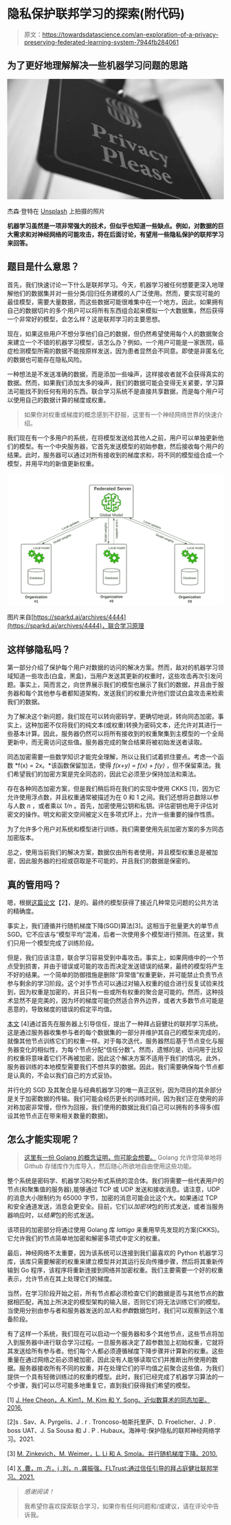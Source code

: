 # 隐私保护联邦学习的探索(附代码)

> 原文：<https://towardsdatascience.com/an-exploration-of-a-privacy-preserving-federated-learning-system-7944fb284061>

## 为了更好地理解解决一些机器学习问题的思路

![](img/33b42f331b3c7754a6cb38de04e6060f.png)

杰森·登特在 [Unsplash](https://unsplash.com?utm_source=medium&utm_medium=referral) 上拍摄的照片

**机器学习虽然是一项非常强大的技术，但似乎也知道一些缺点。例如，对数据的巨大需求和对神经网络的可能攻击，将在后面讨论，有望用一些隐私保护的联邦学习来回答。**

## 题目是什么意思？

首先，我们快速讨论一下什么是联邦学习。今天，机器学习被任何想要更深入地理解他们的数据集并对一些分类/回归任务建模的人广泛使用。然而，要实现可能的最佳模型，需要大量数据，而这些数据可能很难集中在一个地方。因此，如果拥有自己的数据切片的多个用户可以将所有东西组合起来模拟一个大数据集，然后获得一个非常好的模型，会怎么样？这是联邦学习的主要思想。

现在，如果这些用户不想分享他们自己的数据，但仍然希望使用每个人的数据聚合来建立一个不错的机器学习模型，该怎么办？例如，一个用户可能是一家医院，癌症检测模型所需的数据不能按原样发送，因为患者显然会不同意。即使是非匿名化的数据也可能存在隐私风险。

一种想法是不发送准确的数据，而是添加一些噪声，这样接收者就不会获得真实的数据。然而，如果我们添加太多的噪声，我们的数据可能会变得无关紧要，学习算法可能找不到任何有用的东西。联合学习系统不是直接共享数据，而是每个用户可以使用自己的数据计算的梯度或权重。

> 如果你对权重或梯度的概念感到不舒服，这里有一个神经网络世界的快速介绍。

我们现在有一个多用户的系统，在将模型发送给其他人之前，用户可以单独更新他们的模型。有一个中央服务器，它首先发送模型的初始参数，然后接收每个用户的结果。此时，服务器可以通过对所有接收到的梯度求和，将不同的模型组合成一个模型，并用平均的新值更新权重。

![](img/69aa7be3bf3095d8dd0885d61a4d52e4.png)

图片来自[https://sparkd.ai/archives/4444](https://sparkd.ai/archives/4444)，联合学习原理

## 这样够隐私吗？

第一部分介绍了保护每个用户对数据的访问的解决方案。然而，敌对的机器学习领域知道一些攻击(白盒，黑盒)，当用户发送其更新的权重时，这些攻击再次引发问题。事实上，简而言之，向世界展示我们的模型也展示了我们的数据，并且由于服务器和每个其他参与者都知道架构，发送我们的权重允许他们尝试白盒攻击来检索我们的数据。

为了解决这个新问题，我们现在可以转向密码学，更确切地说，转向同态加密。事实上，这种加密不仅将我们的纯文本(或权重)转换为密码文本，还允许对其进行一些基本计算。因此，服务器仍然可以将所有接收到的权重聚集到主模型的一个全局更新中，而无需访问这些值。服务器完成的聚合结果将被初始发送者读取。

同态加密需要一些数学知识才能完全理解，所以让我们试着抓住要点。考虑一个函数 *f(x) = 2x。*该函数保留加法，使得 *f(x+y) = f(x) + f(y)* ，但不保留乘法。我们希望我们的加密方案是完全同态的，因此它必须至少保持加法和乘法。

存在各种同态加密方案，但是我们稍后将在我们的实现中使用 CKKS [1]，因为它允许使用浮点数，并且权重通常被描述为在 0 和 1 之间。我们还想将总数除以参与人数 *n* ，或者乘以 *1/n* 。首先，加密使用公钥和私钥。评估密钥也用于评估对密文的操作。明文和密文空间被定义在多项式环上，允许一些重要的操作性质。

为了允许多个用户对系统和模型进行训练，我们需要使用先前加密方案的多方同态加密版本。

总之，使用当前我们的解决方案，数据仅由所有者使用，并且模型权重总是被加密，因此服务器的扫视或窃取是不可能的，并且我们的数据是保密的。

## 真的管用吗？

嗯，根据[这篇论文](https://arxiv.org/pdf/2009.00349.pdf)【2】，是的。最终的模型获得了接近几种常见问题的公共方法的精确度。

事实上，我们遵循并行随机梯度下降(SGD)算法[3]。这相当于批量更大的单节点 SGD。它不应该与“模型平均”混淆，后者一次使用多个模型进行预测。在这里，我们只用一个模型完成了训练阶段。

但是，我们应该注意，联合学习容易受到中毒攻击。事实上，如果网络中的一个节点受到损害，并由于错误或可能的攻击而决定发送错误的结果，最终的模型将产生不好的结果。一个简单的防御措施是删除“异常值”权重更新，并可能禁止负责节点参与剩余的学习阶段。这个对手节点可以通过对输入权重的组合进行反复试验来找到，因为权重是加密的，并且只有一些或所有权重的聚合是可能的。然而，这种技术显然不是完美的，因为坏的梯度可能仍然适合界外边界，或者大多数节点可能是恶意的，导致梯度的错误的假定平均值。

[本文](https://www.ndss-symposium.org/wp-content/uploads/ndss2021_6C-2_24434_paper.pdf) [4]通过首先在服务器上引导信任，提出了一种拜占庭健壮的联邦学习系统。这是通过服务器收集参与者的每个数据集的一部分并维护其自己的模型来完成的，就像其他节点训练它们的权重一样。对于每次迭代，服务器然后基于节点变化与服务器变化的相似性，为每个节点分配“信任分数”。然而，遗憾的是，访问用于比较的权重将意味着它们不再被加密，因此这个解决方案不适用于我们的情况。此外，服务器训练的本地模型需要我们不想共享的数据。因此，我们需要确保每个节点都是认真的，不会以我们自己的方式妥协。

并行化的 SGD 及其聚合是与经典机器学习的唯一真正区别，因为项目的其余部分是关于加密数据的传输。我们可能会经历更长的训练时间，因为我们正在使用的非对称加密非常慢，但作为回报，我们使用的数据比我们自己可以拥有的多得多(假设其他节点正在带来相关数量的数据)。

## 怎么才能实现呢？

> [这里有一份 Golang 的概念证明，你可能会想要。](https://github.com/Arnouux/FederatedLearning) Golang 允许您简单地将 Github 存储库作为库导入，然后随心所欲地自由使用这些功能。

整个系统是密码学、机器学习和分布式系统的混合体。我们将需要一些代表用户的节点(和聚集值的服务器),能够通过 TCP 或 UDP 发送和接收消息。请注意，UDP 的消息大小限制约为 65000 字节，加密的消息可能会比这个大。如果通过 TCP 和安全通道发送，消息会更安全。目前，它们以*加密块*包的形式发送，或者当服务器响应时，以*结果*包的形式发送。

该项目的加密部分将通过使用 Golang 库 *lattigo* 来重用早先发现的方案(CKKS)。它允许我们的节点简单地加密和解密多项式中定义的权重。

最后，神经网络不太重要，因为该系统可以连接到我们最喜欢的 Python 机器学习库，该库只需要解密的权重来建立模型并对其运行反向传播步骤，然后将其重新传输到 Go 程序，该程序将重新连接到网络并加密权重。我们主要需要一个好的权重表示，允许节点在其上处理它们的梯度。

当然，在学习阶段开始之前，所有节点都必须检查它们的数据是否与其他节点的数据相匹配，再加上所决定的模型架构的输入层，否则它们将无法训练它们的模型。当使用分别由参与者和服务器发送的*加入*和*参数*数据包时，我们可以观察到这个准备阶段。

有了这样一个系统，我们现在可以启动一个服务器和多个其他节点，这些节点将加入到服务器中进行联合学习过程。一旦服务器决定了超参数加上初始权重，它就将其发送给所有参与者。他们每个人都必须遵循梯度下降步骤并计算新的权重。这些重量在通过网络之前必须被加密，因此没有人能够读取它们并推断出所使用的数据。服务器接收所有不同的权重，并在处理它们的平均值之前聚合这些值，为我们提供一个具有轻微训练过的权重的模型。此时，我们已经完成了机器学习算法的一个步骤，我们可以尽可能多地重复它，直到我们获得我们希望的模型。

[1] [J. Hee Cheon，A. Kim1，M. Kim 和 Y. Song。近似数算术的同态加密。2016.](https://eprint.iacr.org/2016/421.pdf)

[2]s . Sav、A. Pyrgelis、J . r . Troncoso-帕斯托里萨、D. Froelicher、J . P . boss UAT、J. Sa Sousa 和 J . P . Hubaux。海神号:保护隐私的联邦神经网络学习。2021.

[3] [M. Zinkevich，M. Weimer，L. Li 和 A. Smola。并行随机梯度下降。2010.](https://papers.nips.cc/paper/2010/file/abea47ba24142ed16b7d8fbf2c740e0d-Paper.pdf)

[4] [X .曹，m .方，j .刘，n .龚振强。FLTrust:通过信任引导的拜占庭健壮联邦学习。2021.](https://www.ndss-symposium.org/wp-content/uploads/ndss2021_6C-2_24434_paper.pdf)

> *感谢阅读！*
> 
> 我希望你喜欢探索联合学习，如果你有任何问题和/或建议，请在评论中告诉我。
